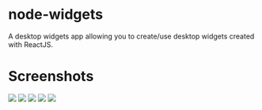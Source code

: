 # node-widgets
 A desktop widgets app allowing you to create/use desktop widgets created with ReactJS.
# Screenshots
![](https://i.imgur.com/1NLhoJz.png)
![](https://i.imgur.com/izjbzd1.png)
![](https://i.imgur.com/rSY1nz6.png)
![](https://i.imgur.com/qrrWKsq.png)
![](https://i.imgur.com/G4cAwyM.png)
